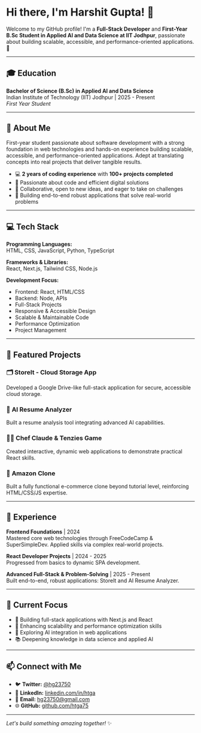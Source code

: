 # Hi there, I'm Harshit Gupta! 👋

Welcome to my GitHub profile! I'm a **Full-Stack Developer** and **First-Year B.Sc Student in Applied AI and Data Science at IIT Jodhpur**, passionate about building scalable, accessible, and performance-oriented applications. 🚀

---

## 🎓 Education

**Bachelor of Science (B.Sc) in Applied AI and Data Science**  
Indian Institute of Technology (IIT) Jodhpur | 2025 - Present  
*First Year Student*

---

## 🌟 About Me

First-year student passionate about software development with a strong foundation in web technologies and hands-on experience building scalable, accessible, and performance-oriented applications. Adept at translating concepts into real projects that deliver tangible results.

- 💻 **2 years of coding experience** with **100+ projects completed**
- 🚀 Passionate about code and efficient digital solutions
- 🤝 Collaborative, open to new ideas, and eager to take on challenges
- 🎯 Building end-to-end robust applications that solve real-world problems

---

## 💻 Tech Stack

**Programming Languages:**  
HTML, CSS, JavaScript, Python, TypeScript

**Frameworks & Libraries:**  
React, Next.js, Tailwind CSS, Node.js

**Development Focus:**  
- Frontend: React, HTML/CSS
- Backend: Node, APIs
- Full-Stack Projects
- Responsive & Accessible Design
- Scalable & Maintainable Code
- Performance Optimization
- Project Management

---

## 🚀 Featured Projects

### 🗂️ **StoreIt - Cloud Storage App**
Developed a Google Drive-like full-stack application for secure, accessible cloud storage.

### 🤖 **AI Resume Analyzer**
Built a resume analysis tool integrating advanced AI capabilities.

### 👨‍🍳 **Chef Claude & Tenzies Game**
Created interactive, dynamic web applications to demonstrate practical React skills.

### 🛒 **Amazon Clone**
Built a fully functional e-commerce clone beyond tutorial level, reinforcing HTML/CSS/JS expertise.

---

## 💼 Experience

**Frontend Foundations** | 2024  
Mastered core web technologies through FreeCodeCamp & SuperSimpleDev. Applied skills via complex real-world projects.

**React Developer Projects** | 2024 - 2025  
Progressed from basics to dynamic SPA development.

**Advanced Full-Stack & Problem-Solving** | 2025 - Present  
Built end-to-end, robust applications: StoreIt and AI Resume Analyzer.

---

## 🌱 Current Focus

- 🔭 Building full-stack applications with Next.js and React
- 🎯 Enhancing scalability and performance optimization skills
- 🤖 Exploring AI integration in web applications
- 📚 Deepening knowledge in data science and applied AI

---

## 📫 Connect with Me

- 🐦 **Twitter:** [@hg23750](https://twitter.com/hg23750)
- 💼 **LinkedIn:** [linkedin.com/in/htga](https://linkedin.com/in/htga)
- 📧 **Email:** hg23750@gmail.com
- 🌐 **GitHub:** [github.com/htga75](https://github.com/htga75)

---

*Let's build something amazing together!* ✨
